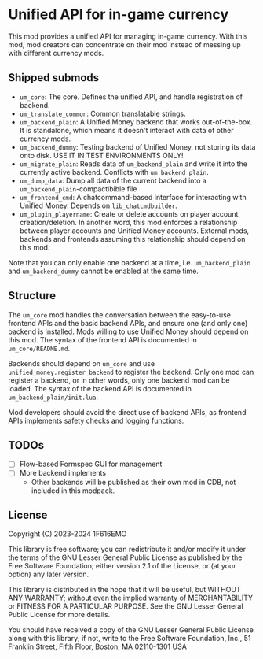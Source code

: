 # Unified API for in-game currency

This mod provides a unified API for managing in-game currency. With this mod, mod creators can concentrate on their mod instead of messing up with different currency mods.

## Shipped submods

* `um_core`: The core. Defines the unified API, and handle registration of backend.
* `um_translate_common`: Common translatable strings.
* `um_backend_plain`: A Unified Money backend that works out-of-the-box. It is standalone, which means it doesn't interact with data of other currency mods.
* `um_backend_dummy`: Testing backend of Unified Money, not storing its data onto disk. USE IT IN TEST ENVIRONMENTS ONLY!
* `um_migrate_plain`: Reads data of `um_backend_plain` and write it into the currently active backend. Conflicts with `um_backend_plain`.
* `um_dump_data`: Dump all data of the current backend into a `um_backend_plain`-compactibible file
* `um_frontend_cmd`: A chatcommand-based interface for interacting with Unified Money. Depends on `lib_chatcmdbuilder`.
* `um_plugin_playername`: Create or delete accounts on player account creation/deletion. In another word, this mod enforces a relationship between player accounts and Unified Money accounts. External mods, backends and frontends assuming this relationship should depend on this mod.

Note that you can only enable one backend at a time, i.e. `um_backend_plain` and `um_backend_dummy` cannot be enabled at the same time.

## Structure

The `um_core` mod handles the conversation between the easy-to-use frontend APIs and the basic backend APIs, and ensure one (and only one) backend is installed. Mods willing to use Unified Money should depend on this mod. The syntax of the frontend API is documented in `um_core/README.md`.

Backends should depend on `um_core` and use `unified_money.register_backend` to register the backend. Only one mod can register a backend, or in other words, only one backend mod can be loaded. The syntax of the backend API is documented in `um_backend_plain/init.lua`.

Mod developers should avoid the direct use of backend APIs, as frontend APIs implements safety checks and logging functions.

## TODOs

* [ ] Flow-based Formspec GUI for management
* [ ] More backend implements
  * Other backends will be published as their own mod in CDB, not included in this modpack.

## License

Copyright (C) 2023-2024  1F616EMO

This library is free software; you can redistribute it and/or modify it under the terms of the GNU Lesser General Public License as published by the Free Software Foundation; either version 2.1 of the License, or (at your option) any later version.

This library is distributed in the hope that it will be useful, but WITHOUT ANY WARRANTY; without even the implied warranty of MERCHANTABILITY or FITNESS FOR A PARTICULAR PURPOSE.  See the GNU Lesser General Public License for more details.

You should have received a copy of the GNU Lesser General Public License along with this library; if not, write to the Free Software Foundation, Inc., 51 Franklin Street, Fifth Floor, Boston, MA  02110-1301 USA
